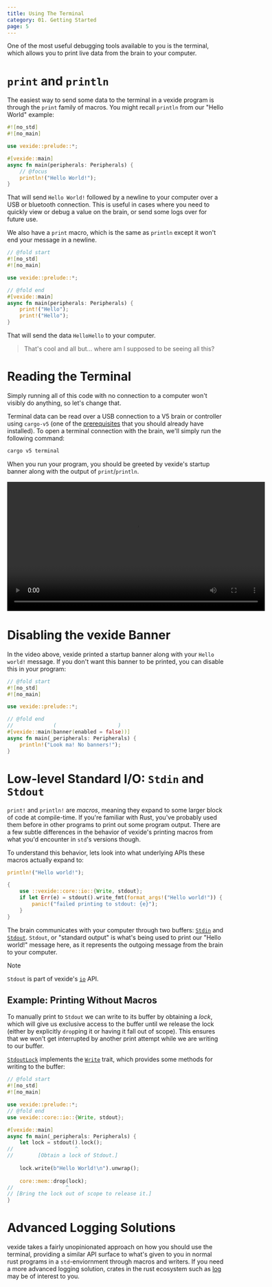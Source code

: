 ```yaml
---
title: Using The Terminal
category: 01. Getting Started
page: 5
---
```


One of the most useful debugging tools available to you is the terminal, which allows you to print live data from the brain to your computer.

# `print` and `println`

The easiest way to send some data to the terminal in a vexide program is through the `print` family of macros. You might recall `println` from our "Hello World" example:

```rs
#![no_std]
#![no_main]

use vexide::prelude::*;

#[vexide::main]
async fn main(peripherals: Peripherals) {
    // @focus
    println!("Hello World!");
}
```

That will send `Hello World!` followed by a newline to your computer over a USB or bluetooth connection. This is useful in cases where you need to quickly view or debug a value on the brain, or send some logs over for future use.

We also have a `print` macro, which is the same as `println` except it won't end your message in a newline.

```rs
// @fold start
#![no_std]
#![no_main]

use vexide::prelude::*;

// @fold end
#[vexide::main]
async fn main(peripherals: Peripherals) {
    print!("Hello");
    print!("Hello");
}
```

That will send the data `HelloHello` to your computer.

> That's cool and all but... where am I supposed to be seeing all this?

# Reading the Terminal

Simply running all of this code with no connection to a computer won't visibly do anything, so let's change that.

Terminal data can be read over a USB connection to a V5 brain or controller using `cargo-v5` (one of the [prerequisites](../prerequisites/) that you should already have installed). To open a terminal connection with the brain, we'll simply run the following command:

```sh
cargo v5 terminal
```

When you run your program, you should be greeted by vexide's startup banner along with the output of `print`/`println`.

<div style="margin-block-start: 16px; text-align: center">
  <video width="600" controls>
    <source src="/docs/terminal-demo.mp4" type="video/mp4">
  </video>
</div>


# Disabling the vexide Banner

In the video above, vexide printed a startup banner along with your `Hello world!` message. If you don't want this banner to be printed, you can disable this in your program:

```rs
// @fold start
#![no_std]
#![no_main]

use vexide::prelude::*;

// @fold end
//             (                    )
#[vexide::main(banner(enabled = false))]
async fn main(_peripherals: Peripherals) {
    println!("Look ma! No banners!");
}
```

# Low-level Standard I/O: `Stdin` and `Stdout`

`print!` and `println!` are *macros*, meaning they expand to some larger block of code at compile-time. If you're familiar with Rust, you've probably used them before in other programs to print out some program output. There are a few subtle differences in the behavior of vexide's printing macros from what you'd encounter in `std`'s versions though.

To understand this behavior, lets look into what underlying APIs these macros actually expand to:

<div class="code-split">

```rs
println!("Hello world!");
```

```rs
{
    use ::vexide::core::io::{Write, stdout};
    if let Err(e) = stdout().write_fmt(format_args!("Hello world!")) {
        panic!("failed printing to stdout: {e}");
    }
}
```

</div>

The brain communicates with your computer through two buffers: [`Stdin`](https://docs.rs/vexide-core/latest/vexide_core/io/struct.Stdin.html) and [`Stdout`](https://docs.rs/vexide-core/latest/vexide_core/io/struct.Stdout.html). `Stdout`, or "standard output" is what's being used to print our "Hello world!" message here, as it represents the outgoing message from the brain to your computer.

> [!NOTE]
> `Stdout` is part of vexide's [`io`](https://docs.rs/vexide-core/latest/vexide_core/io/index.html) API.

## Example: Printing Without Macros

To manually print to `Stdout` we can write to its buffer by obtaining a *lock*, which will give us exclusive access to the buffer until we release the lock (either by explicitly `drop`ping it or having it fall out of scope). This ensures that we won't get interrupted by another print attempt while we are writing to our buffer.

[`StdoutLock`](https://docs.rs/vexide-core/latest/vexide_core/io/struct.StdoutLock.html) implements the [`Write`](https://docs.rs/vexide-core/latest/vexide_core/io/trait.Write.html) trait, which provides some methods for writing to the buffer:

```rs
// @fold start
#![no_std]
#![no_main]

use vexide::prelude::*;
// @fold end
use vexide::core::io::{Write, stdout};

#[vexide::main]
async fn main(_peripherals: Peripherals) {
    let lock = stdout().lock();
//                    ^
//        [Obtain a lock of Stdout.]
  
    lock.write(b"Hello World!\n").unwrap();
    
    core::mem::drop(lock);
//                 ^
// [Bring the lock out of scope to release it.]
}
```

# Advanced Logging Solutions

vexide takes a fairly unopinionated approach on how you should use the terminal, providing a similar API surface to what's given to you in normal rust programs in a `std`-enviornment through macros and writers. If you need a more advanced logging solution, crates in the rust ecosystem such as [log](https://crates.io/crates/log) may be of interest to you.